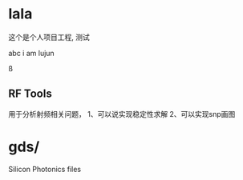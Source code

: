 # lala
这个是个人项目工程, 测试

abc
i am lujun

ß
## RF Tools
用于分析射频相关问题，
1、可以说实现稳定性求解
2、可以实现snp画图

# gds/
Silicon Photonics files
